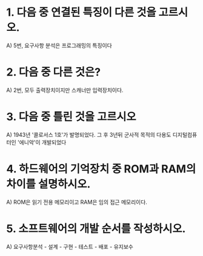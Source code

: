 # 1. 다음 중 연결된 특징이 다른 것을 고르시오.
A) 5번, 요구사항 분석은 프로그래밍의 특징이다

# 2. 다음 중 다른 것은?
A) 2번, 모두 출력장치이지만 스캐너만 입력장치이다.

# 3. 다음 중 틀린 것을 고르시오
A) 1943년 '콜로서스 1호'가 발명되었다. 그 후 3년뒤 군사적 목적의 다용도 디지털컴퓨터인 '에니악'이 개발되었다

# 4. 하드웨어의 기억장치 중 ROM과 RAM의 차이를 설명하시오.
A) ROM은 읽기 전용 메모리이고 RAM은 임의 접근 메모리이다.

# 5. 소프트웨어의 개발 순서를 작성하시오.
A) 요구사항분석 - 설계 - 구현 - 테스트 - 배포 - 유지보수

